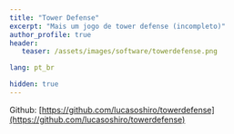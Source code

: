 ```yaml
---
title: "Tower Defense"
excerpt: "Mais um jogo de tower defense (incompleto)"
author_profile: true
header:
   teaser: /assets/images/software/towerdefense.png

lang: pt_br

hidden: true
---
```



Github: [https://github.com/lucasoshiro/towerdefense](https://github.com/lucasoshiro/towerdefense)
